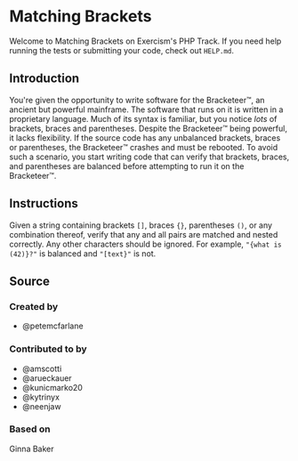 # Matching Brackets

Welcome to Matching Brackets on Exercism's PHP Track.
If you need help running the tests or submitting your code, check out `HELP.md`.

## Introduction

You're given the opportunity to write software for the Bracketeer™, an ancient but powerful mainframe.
The software that runs on it is written in a proprietary language.
Much of its syntax is familiar, but you notice _lots_ of brackets, braces and parentheses.
Despite the Bracketeer™ being powerful, it lacks flexibility.
If the source code has any unbalanced brackets, braces or parentheses, the Bracketeer™ crashes and must be rebooted.
To avoid such a scenario, you start writing code that can verify that brackets, braces, and parentheses are balanced before attempting to run it on the Bracketeer™.

## Instructions

Given a string containing brackets `[]`, braces `{}`, parentheses `()`, or any combination thereof, verify that any and all pairs are matched and nested correctly.
Any other characters should be ignored.
For example, `"{what is (42)}?"` is balanced and `"[text}"` is not.

## Source

### Created by

- @petemcfarlane

### Contributed to by

- @amscotti
- @arueckauer
- @kunicmarko20
- @kytrinyx
- @neenjaw

### Based on

Ginna Baker